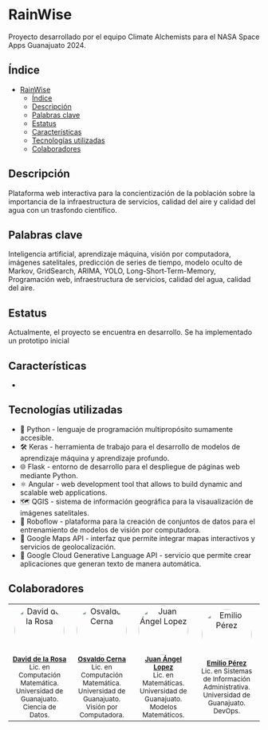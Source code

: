# RainWise
Proyecto desarrollado por el equipo Climate Alchemists para el NASA Space Apps Guanajuato 2024.

## Índice

- [RainWise](#rainwise)
  - [Índice](#índice)
  - [Descripción](#descripción)
  - [Palabras clave](#palabras-clave)
  - [Estatus](#estatus)
  - [Características](#características)
  - [Tecnologías utilizadas](#tecnologías-utilizadas)
  - [Colaboradores](#colaboradores)

## Descripción
Plataforma web interactiva para la concientización de la población sobre la importancia de la infraestructura de servicios, calidad del aire y calidad del agua con un trasfondo científico.

## Palabras clave
Inteligencia artificial, aprendizaje máquina, visión por computadora, imágenes satelitales, predicción de series de tiempo, modelo oculto de Markov, GridSearch, ARIMA, YOLO, Long-Short-Term-Memory, Programación web, infraestructura de servicios, calidad del agua, calidad del aire.

## Estatus

Actualmente, el proyecto se encuentra en desarrollo. Se ha implementado un prototipo inicial

## Características

- 

## Tecnologías utilizadas
- 🐍 Python - lenguaje de programación multipropósito sumamente accesible.
- 🛠 Keras - herramienta de trabajo para el desarrollo de modelos de aprendizaje máquina y aprendizaje profundo.
- 🌐 Flask - entorno de desarrollo para el despliegue de páginas web mediante Python.
- ⚛️ Angular - web development tool that allows to build dynamic and scalable web applications.
- 🗺 QGIS - sistema de información geográfica para la visaualización de imágenes satelitales.
- 🤖 Roboflow - plataforma para la creación de conjuntos de datos para el entrenamiento de modelos de visión por computadora.
- 🚀 Google Maps API - interfaz que permite integrar mapas interactivos y servicios de geolocalización.
- 💬 Google Cloud Generative Language API - servicio que permite crear aplicaciones que generan texto de manera automática.

## Colaboradores
<table align="center">
  <tr>
    <td align="center">
      <a href="https://github.com/davidhdx">
        <img src="https://github.com/davidhdx.png" width="100" style="border-radius: 50%;" alt="David de la Rosa"/><br />
      </a>
      <sub><b><a href="https://github.com/davidhdx">David de la Rosa</a></b></sub><br />
      <sub>Lic. en Computación Matemática.</sub>
      <br>
      <sub>Universidad de Guanajuato.</sub>
      <br>
      <sub>Ciencia de Datos.</sub>
    </td>
    <td align="center">
      <a href="https://github.com/osvacerna">
        <img src="https://github.com/osvacerna.png" width="100" style="border-radius: 50%;" alt="Osvaldo Cerna"/><br />
      </a>
      <sub><b><a href="https://github.com/osvacerna">Osvaldo Cerna</a></b></sub><br />
      <sub>Lic. en Computación Matemática.</sub>
      <br>
      <sub>Universidad de Guanajuato.</sub>
      <br>
      <sub>Visión por Computadora.</sub>
    </td>
    <td align="center">
      <a href="https://github.com/LordAngel11">
        <img src="https://github.com/LordAngel11.png" width="100" style="border-radius: 50%;" alt="Juan Ángel Lopez"/><br />
      </a>
      <sub><b><a href="https://github.com/LordAngel11">Juan Ángel Lopez</a></b></sub><br />
      <sub>Lic. en Matemáticas.</sub>
      <br>
      <sub>Universidad de Guanajuato.</sub>
      <br>
      <sub>Modelos Matemáticos.</sub>
    </td>
    <td align="center">
      <a href="https://github.com/miloperez">
        <img src="https://github.com/miloperez.png" width="100" style="border-radius: 50%;" alt="Emilio Pérez"/><br />
      </a>
      <sub><b><a href="https://github.com/miloperez">Emilio Pérez</a></b></sub><br />
      <sub>Lic. en Sistemas de Información Administrativa.</sub>
      <br>
      <sub>Universidad de Guanajuato.</sub>
      <br>
      <sub>DevOps.</sub>
      <sub></sub>
    </td>
  </tr>
</table>
